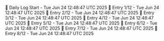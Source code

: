 📅 Daily Log Start - Tue Jun 24 12:48:47 UTC 2025
📌 Entry 1/12 - Tue Jun 24 12:48:47 UTC 2025
📌 Entry 2/12 - Tue Jun 24 12:48:47 UTC 2025
📌 Entry 3/12 - Tue Jun 24 12:48:47 UTC 2025
📌 Entry 4/12 - Tue Jun 24 12:48:47 UTC 2025
📌 Entry 5/12 - Tue Jun 24 12:48:47 UTC 2025
📌 Entry 6/12 - Tue Jun 24 12:48:47 UTC 2025
📌 Entry 7/12 - Tue Jun 24 12:48:47 UTC 2025
📌 Entry 8/12 - Tue Jun 24 12:48:47 UTC 2025
